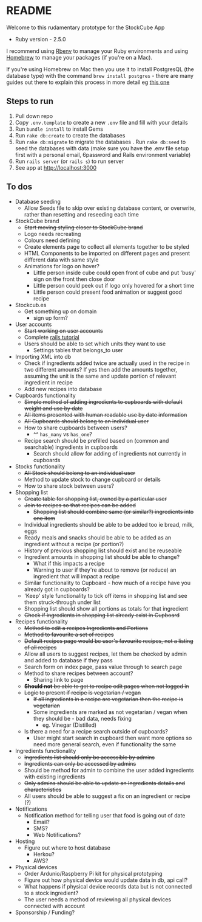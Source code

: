 # README

Welcome to this rudamentary prototype for the StockCube App

* Ruby version - 2.5.0  

I recommend using [Rbenv](https://github.com/rbenv/rbenv) to manage your Ruby environments and using [Homebrew](https://brew.sh/) to manage your packages (if you're on a Mac).  

If you're using Homebrew on Mac then you use it to install PostgresQL (the database type) with the command `brew install postgres` - there are many guides out there to explain this process in more detail eg [this one](https://gist.github.com/sgnl/609557ebacd3378f3b72)

## Steps to run
1. Pull down repo
2. Copy `.env.template` to create a new `.env` file and fill with your details
3. Run `bundle install` to install Gems
4. Run `rake db:create` to create the databases
5. Run `rake db:migrate` to migrate the databases
. Run `rake db:seed` to seed the databases with data (make sure you have the .env file setup first with a personal email, 6password and Rails environment variable)
7. Run `rails server` (or `rails s`) to run server
8. See app at [http://localhost:3000](http://localhost:3000)

## To dos
- Database seeding
	- Allow Seeds file to skip over existing database content, or overwrite, rather than resetting and reseeding each time
- StockCube brand
	- ~~Start moving styling closer to StockCube brand~~
	- Logo needs recreating
	- Colours need defining
	- Create elements page to collect all elements together to be styled
	- HTML Components to be imported on different pages and present different data with same style
	- Animations for logo on hover?
		- Little person inside cube could open front of cube and put 'busy' sign on the front then close door 
		- Little person could peek out if logo only hovered for a short time 
		- Little person could present food animation or suggest good recipe 
- Stockcub.es
	- Get something up on domain
		- sign up form?
- User accounts
	- ~~Start working on user accounts~~
	- Complete [rails tutorial](https://www.railstutorial.org/book/updating_and_deleting_users#sec-updating_what_we_learned_in_this_chapter)
	- Users should be able to set which units they want to use
		- Settings tables that belongs_to user
- Importing XML into db
	- Check if ingredients added twice are actually used in the recipe in two different amounts? If yes then add the amounts together, assuming the unit is the same and update portion of relevant ingredient in recipe
	- Add new recipes into database
- Cupboards functionality
	- ~~Simple method of adding ingredients to cupboards with default weight and use by date~~
	- ~~All items presented with human readable use by date information~~
	- ~~All Cupboards should belong to an individual user~~
	- How to share cupboards between users?
		- ^^ `has_many` vs `has_one`?
	- Recipe search should be prefilled based on (common and searchable) ingredients in cupboards
		- Search should allow for adding of ingredients not currently in cupboards
- Stocks functionality
	- ~~All Stock should belong to an individual user~~
	- Method to update stock to change cupboard or details
	- How to share stock between users?
- Shopping list
	- ~~Create table for shopping list, owned by a particular user~~
	- ~~Join to recipes so that recipes can be added~~
		- ~~Shopping list should combine same (or similar?) ingredients into one item~~
	- Individual ingredients should be able to be added too ie bread, milk, eggs
	- Ready meals and snacks should be able to be added as an ingredient without a recipe (or portion?)
	- History of previous shopping list should exist and be reuseable
	- Ingredient amounts in shopping list should be able to change?
		- What if this impacts a recipe
		- Warning to user if they're about to remove (or reduce) an ingredient that will impact a recipe
	- Similar functionality to Cupboard - how much of a recipe have you already got in cupboards?
	- 'Keep' style functionality to tick off items in shopping list and see them struck-through under list
	- Shopping list should show all portions as totals for that ingredient
	- ~~Check if ingredients in shopping list already exist in Cupboard~~
- Recipes functionality
	- ~~Method to edit a recipes Ingredients and Portions~~
	- ~~Method to favourite a set of recipes~~
	- ~~Default recipes page would be user's favourite recipes, not a listing of all recipes~~
	- Allow all users to suggest recipes, let them be checked by admin and added to database if they pass
	- Search form on index page, pass value through to search page
	- Method to share recipes between account?
		- Sharing link to page
	- ~~**Should not** be able to get to recipe edit pages when not logged in~~
	- ~~Logic to present if recipe is vegetarian / vegan~~
		- ~~If all ingredients in a recipe are vegetarian then the recipe is vegetarian~~
		- Some ingredients are marked as not vegetarian / vegan when they should be - bad data, needs fixing
			- eg. Vinegar (Distilled)
	- Is there a need for a recipe search outside of cupboards?
		- User might start search in cupboard then want more options so need more general search, even if functionality the same
- Ingredients functionality
	- ~~Ingredients list should only be accessible by admins~~
	- ~~Ingredients can only be accessed by admins~~
	- Should be method for admin to combine the user added ingredients with existing ingredients 
	- ~~Only admins should be able to update an Ingredients details and characteristics~~
	- All users should be able to suggest a fix on an ingredient or recipe (?)
- Notifications
	- Notification method for telling user that food is going out of date
		- Email?
		- SMS?
		- Web Notifications?
- Hosting
	- Figure out where to host database
		- Herkou?
		- AWS?
- Physical devices
	- Order Ardunio/Raspberry Pi kit for physical prototyping
	- Figure out how physical device would update data in db, api call?
	- What happens if physical device records data but is not connected to a stock ingredient?
	- The user needs a method of reviewing all physical devices connected with account
- Sponsorship / Funding?

